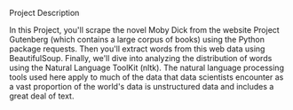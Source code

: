 Project Description

In this Project, you'll scrape the novel Moby Dick from the website Project Gutenberg (which contains a large corpus of books) using the Python package requests. Then you'll extract words from this web data using BeautifulSoup. Finally, we'll dive into analyzing the distribution of words using the Natural Language ToolKit (nltk). The natural language processing tools used here apply to much of the data that data scientists encounter as a vast proportion of the world's data is unstructured data and includes a great deal of text.
